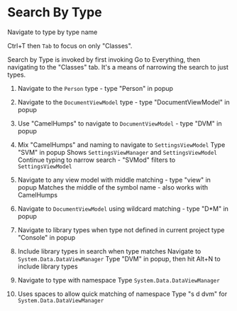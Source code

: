 ﻿# Search By Type

Navigate to type by type name

<shortcut id="Search Everywhere">Ctrl+T</shortcut> then `Tab` to focus on only "Classes".

Search by Type is invoked by first invoking Go to Everything, then navigating to the "Classes" tab.
It's a means of narrowing the search to just types.

1. Navigate to the `Person` type - type "Person" in popup

2. Navigate to the `DocumentViewModel` type - type "DocumentViewModel" in popup

3. Use "CamelHumps" to navigate to `DocumentViewModel` - type "DVM" in popup

4. Mix "CamelHumps" and naming to navigate to `SettingsViewModel`
   Type "SVM" in popup
   Shows `SettingsViewManager` and `SettingsViewModel`
   Continue typing to narrow search - "SVMod" filters to `SettingsViewModel`

5. Navigate to any view model with middle matching - type "view" in popup
   Matches the middle of the symbol name - also works with CamelHumps

6. Navigate to `DocumentViewModel` using wildcard matching - type "D*M" in popup

7. Navigate to library types when type not defined in current project
   type "Console" in popup

8. Include library types in search when type matches
   Navigate to `System.Data.DataViewManager`
   Type "DVM" in popup, then hit Alt+N to include library types

9. Navigate to type with namespace Type `System.Data.DataViewManager`

10. Uses spaces to allow quick matching of namespace
    Type "s d dvm" for `System.Data.DataViewManager`
